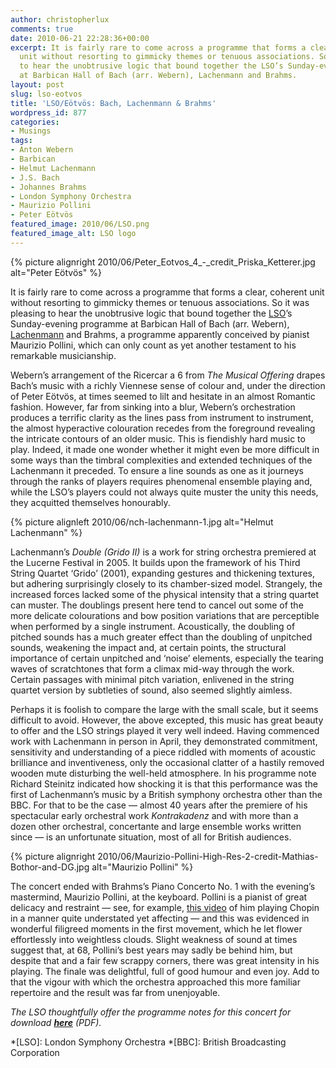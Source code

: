 ```yaml
---
author: christopherlux
comments: true
date: 2010-06-21 22:28:36+00:00
excerpt: It is fairly rare to come across a programme that forms a clear, coherent
  unit without resorting to gimmicky themes or tenuous associations. So it was pleasing
  to hear the unobtrusive logic that bound together the LSO’s Sunday-evening programme
  at Barbican Hall of Bach (arr. Webern), Lachenmann and Brahms.
layout: post
slug: lso-eotvos
title: 'LSO/Eötvös: Bach, Lachenmann & Brahms'
wordpress_id: 877
categories:
- Musings
tags:
- Anton Webern
- Barbican
- Helmut Lachenmann
- J.S. Bach
- Johannes Brahms
- London Symphony Orchestra
- Maurizio Pollini
- Peter Eötvös
featured_image: 2010/06/LSO.png
featured_image_alt: LSO logo
---
```


{% picture alignright 2010/06/Peter_Eotvos_4_-_credit_Priska_Ketterer.jpg alt="Peter Eötvös" %}

It is fairly rare to come across a programme that forms a clear, coherent unit without resorting to gimmicky themes or tenuous associations. So it was pleasing to hear the unobtrusive logic that bound together the [LSO](http://www.lso.co.uk/)’s Sunday-evening programme at Barbican Hall of Bach (arr. Webern), [Lachenmann](http://www.chrisswithinbank.net/tag/helmut-lachenmann/) and Brahms, a programme apparently conceived by pianist Maurizio Pollini, which can only count as yet another testament to his remarkable musicianship.

Webern’s arrangement of the Ricercar a 6 from _The Musical Offering_ drapes Bach’s music with a richly Viennese sense of colour and, under the direction of Peter Eötvös, at times seemed to lilt and hesitate in an almost Romantic fashion. However, far from sinking into a blur, Webern’s orchestration produces a terrific clarity as the lines pass from instrument to instrument, the almost hyperactive colouration recedes from the foreground revealing the intricate contours of an older music. This is fiendishly hard music to play. Indeed, it made one wonder whether it might even be more difficult in some ways than the timbral complexities and extended techniques of the Lachenmann it preceded. To ensure a line sounds as one as it journeys through the ranks of players requires phenomenal ensemble playing and, while the LSO’s players could not always quite muster the unity this needs, they acquitted themselves honourably.

{% picture alignleft 2010/06/nch-lachenmann-1.jpg alt="Helmut Lachenmann" %}

Lachenmann’s _Double (Grido II)_ is a work for string orchestra premiered at the Lucerne Festival in 2005. It builds upon the framework of his Third String Quartet ‘Grido’ (2001), expanding gestures and thickening textures, but adhering surprisingly closely to its chamber-sized model. Strangely, the increased forces lacked some of the physical intensity that a string quartet can muster. The doublings present here tend to cancel out some of the more delicate colourations and bow position variations that are perceptible when performed by a single instrument. Acoustically, the doubling of pitched sounds has a much greater effect than the doubling of unpitched sounds, weakening the impact and, at certain points, the structural importance of certain unpitched and ‘noise’ elements, especially the tearing waves of scratchtones that form a climax mid-way through the work. Certain passages with minimal pitch variation, enlivened in the string quartet version by subtleties of sound, also seemed slightly aimless.

Perhaps it is foolish to compare the large with the small scale, but it seems difficult to avoid. However, the above excepted, this music has great beauty to offer and the LSO strings played it very well indeed. Having commenced work with Lachenmann in person in April, they demonstrated commitment, sensitivity and understanding of a piece riddled with moments of acoustic brilliance and inventiveness, only the occasional clatter of a hastily removed wooden mute disturbing the well-held atmosphere. In his programme note Richard Steinitz indicated how shocking it is that this performance was the first of Lachenmann’s music by a British symphony orchestra other than the BBC. For that to be the case — almost 40 years after the premiere of his spectacular early orchestral work _Kontrakadenz_ and with more than a dozen other orchestral, concertante and large ensemble works written since — is an unfortunate situation, most of all for British audiences.

{% picture alignright 2010/06/Maurizio-Pollini-High-Res-2-credit-Mathias-Bothor-and-DG.jpg alt="Maurizio Pollini" %}

The concert ended with Brahms’s Piano Concerto No. 1 with the evening’s mastermind, Maurizio Pollini, at the keyboard. Pollini is a pianist of great delicacy and restraint — see, for example, [this video](http://www.youtube.com/watch?v=6cxkLZoEFEk) of him playing Chopin in a manner quite understated yet affecting — and this was evidenced in wonderful filigreed moments in the first movement, which he let flower effortlessly into weightless clouds. Slight weakness of sound at times suggest that, at 68, Pollini’s best years may sadly be behind him, but despite that and a fair few scrappy corners, there was great intensity in his playing. The finale was delightful, full of good humour and even joy. Add to that the vigour with which the orchestra approached this more familiar repertoire and the result was far from unenjoyable.

_The LSO thoughtfully offer the programme notes for this concert for download [**here**](http://lso.co.uk/downloadables/lumps/upload/2704-640.pdf) (PDF)._

  *[LSO]: London Symphony Orchestra
  *[BBC]: British Broadcasting Corporation
